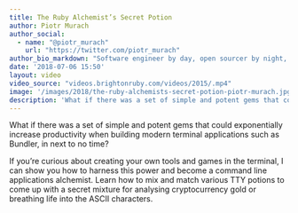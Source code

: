 ```yaml
---
title: The Ruby Alchemist’s Secret Potion
author: Piotr Murach
author_social:
  - name: "@piotr_murach"
    url: "https://twitter.com/piotr_murach"
author_bio_markdown: "Software engineer by day, open sourcer by night, mathematician by design and human languages enthusiast life, Piotr has released many open source projects such as tty, finite_machine, github_api. In recent years, Piotr has been obsessively thinking about optimising Ruby terminal applications development."
date: '2018-07-06 15:50'
layout: video
video_source: "videos.brightonruby.com/videos/2015/.mp4"
image: '/images/2018/the-ruby-alchemists-secret-potion-piotr-murach.jpg'
description: 'What if there was a set of simple and potent gems that could exponentially increase productivity when building modern terminal applications such as Bundler, in next to no time?'
---
```


What if there was a set of simple and potent gems that could exponentially increase productivity when building modern terminal applications such as Bundler, in next to no time?

If you’re curious about creating your own tools and games in the terminal, I can show you how to harness this power and become a command line applications alchemist. Learn how to mix and match various TTY potions to come up with a secret mixture for analysing cryptocurrency gold or breathing life into the ASCII characters.
